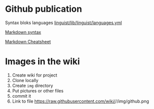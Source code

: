 # Github publication
Syntax bloks languages
[linguist/lib/linguist/languages.yml](https://github.com/github/linguist/blob/master/lib/linguist/languages.yml)

[Markdown syntax](https://guides.github.com/features/mastering-markdown/)

[Markdown Cheatsheet](https://github.com/adam-p/markdown-here/wiki/Markdown-Cheatsheet)

# Images in the wiki
1. Create wiki for project
2. Clone locally
3. Create `img` directory
4. Put pictures or other files
5. commit it
6. Link to file https://raw.githubusercontent.com/wiki/<USERNAME>/<PROJECTNAME>/img/github.png
